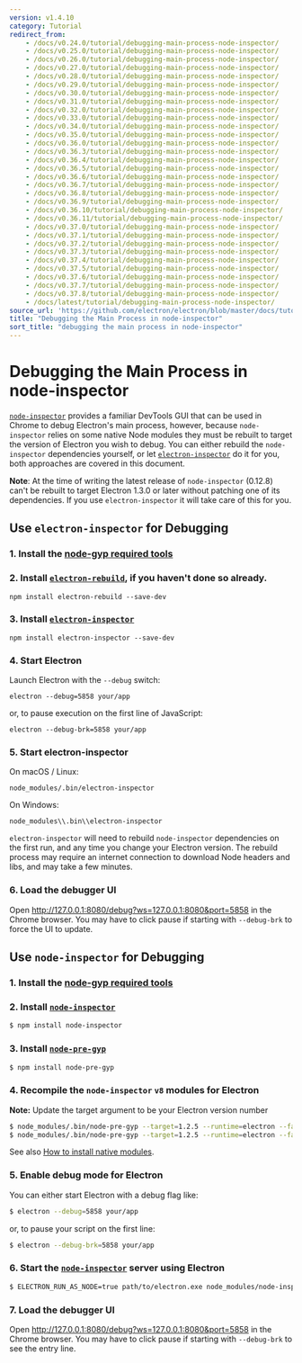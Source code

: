 ```yaml
---
version: v1.4.10
category: Tutorial
redirect_from:
    - /docs/v0.24.0/tutorial/debugging-main-process-node-inspector/
    - /docs/v0.25.0/tutorial/debugging-main-process-node-inspector/
    - /docs/v0.26.0/tutorial/debugging-main-process-node-inspector/
    - /docs/v0.27.0/tutorial/debugging-main-process-node-inspector/
    - /docs/v0.28.0/tutorial/debugging-main-process-node-inspector/
    - /docs/v0.29.0/tutorial/debugging-main-process-node-inspector/
    - /docs/v0.30.0/tutorial/debugging-main-process-node-inspector/
    - /docs/v0.31.0/tutorial/debugging-main-process-node-inspector/
    - /docs/v0.32.0/tutorial/debugging-main-process-node-inspector/
    - /docs/v0.33.0/tutorial/debugging-main-process-node-inspector/
    - /docs/v0.34.0/tutorial/debugging-main-process-node-inspector/
    - /docs/v0.35.0/tutorial/debugging-main-process-node-inspector/
    - /docs/v0.36.0/tutorial/debugging-main-process-node-inspector/
    - /docs/v0.36.3/tutorial/debugging-main-process-node-inspector/
    - /docs/v0.36.4/tutorial/debugging-main-process-node-inspector/
    - /docs/v0.36.5/tutorial/debugging-main-process-node-inspector/
    - /docs/v0.36.6/tutorial/debugging-main-process-node-inspector/
    - /docs/v0.36.7/tutorial/debugging-main-process-node-inspector/
    - /docs/v0.36.8/tutorial/debugging-main-process-node-inspector/
    - /docs/v0.36.9/tutorial/debugging-main-process-node-inspector/
    - /docs/v0.36.10/tutorial/debugging-main-process-node-inspector/
    - /docs/v0.36.11/tutorial/debugging-main-process-node-inspector/
    - /docs/v0.37.0/tutorial/debugging-main-process-node-inspector/
    - /docs/v0.37.1/tutorial/debugging-main-process-node-inspector/
    - /docs/v0.37.2/tutorial/debugging-main-process-node-inspector/
    - /docs/v0.37.3/tutorial/debugging-main-process-node-inspector/
    - /docs/v0.37.4/tutorial/debugging-main-process-node-inspector/
    - /docs/v0.37.5/tutorial/debugging-main-process-node-inspector/
    - /docs/v0.37.6/tutorial/debugging-main-process-node-inspector/
    - /docs/v0.37.7/tutorial/debugging-main-process-node-inspector/
    - /docs/v0.37.8/tutorial/debugging-main-process-node-inspector/
    - /docs/latest/tutorial/debugging-main-process-node-inspector/
source_url: 'https://github.com/electron/electron/blob/master/docs/tutorial/debugging-main-process-node-inspector.md'
title: "Debugging the Main Process in node-inspector"
sort_title: "debugging the main process in node-inspector"
---
```


# Debugging the Main Process in node-inspector

[`node-inspector`][node-inspector] provides a familiar DevTools GUI that can
be used in Chrome to debug Electron's main process, however, because
`node-inspector` relies on some native Node modules they must be rebuilt to
target the version of Electron you wish to debug. You can either rebuild
the `node-inspector` dependencies yourself, or let
[`electron-inspector`][electron-inspector] do it for you, both approaches are
covered in this document.

**Note**: At the time of writing the latest release of `node-inspector`
(0.12.8) can't be rebuilt to target Electron 1.3.0 or later without patching
one of its dependencies. If you use `electron-inspector` it will take care of
this for you.


## Use `electron-inspector` for Debugging

### 1. Install the [node-gyp required tools][node-gyp-required-tools]

### 2. Install [`electron-rebuild`][electron-rebuild], if you haven't done so already.

```shell
npm install electron-rebuild --save-dev
```

### 3. Install [`electron-inspector`][electron-inspector]

```shell
npm install electron-inspector --save-dev
```

### 4. Start Electron

Launch Electron with the `--debug` switch:

```shell
electron --debug=5858 your/app
```

or, to pause execution on the first line of JavaScript:

```shell
electron --debug-brk=5858 your/app
```

### 5. Start electron-inspector

On macOS / Linux:

```shell
node_modules/.bin/electron-inspector
```

On Windows:

```shell
node_modules\\.bin\\electron-inspector
```

`electron-inspector` will need to rebuild `node-inspector` dependencies on the
first run, and any time you change your Electron version. The rebuild process
may require an internet connection to download Node headers and libs, and may
take a few minutes.

### 6. Load the debugger UI

Open http://127.0.0.1:8080/debug?ws=127.0.0.1:8080&port=5858 in the Chrome
browser. You may have to click pause if starting with `--debug-brk` to force
the UI to update.


## Use `node-inspector` for Debugging

### 1. Install the [node-gyp required tools][node-gyp-required-tools]

### 2. Install [`node-inspector`][node-inspector]

```bash
$ npm install node-inspector
```

### 3. Install [`node-pre-gyp`][node-pre-gyp]

```bash
$ npm install node-pre-gyp
```

### 4. Recompile the `node-inspector` `v8` modules for Electron

**Note:** Update the target argument to be your Electron version number

```bash
$ node_modules/.bin/node-pre-gyp --target=1.2.5 --runtime=electron --fallback-to-build --directory node_modules/v8-debug/ --dist-url=https://atom.io/download/atom-shell reinstall
$ node_modules/.bin/node-pre-gyp --target=1.2.5 --runtime=electron --fallback-to-build --directory node_modules/v8-profiler/ --dist-url=https://atom.io/download/atom-shell reinstall
```

See also [How to install native modules][how-to-install-native-modules].

### 5. Enable debug mode for Electron

You can either start Electron with a debug flag like:

```bash
$ electron --debug=5858 your/app
```

or, to pause your script on the first line:

```bash
$ electron --debug-brk=5858 your/app
```

### 6. Start the [`node-inspector`][node-inspector] server using Electron

```bash
$ ELECTRON_RUN_AS_NODE=true path/to/electron.exe node_modules/node-inspector/bin/inspector.js
```

### 7. Load the debugger UI

Open http://127.0.0.1:8080/debug?ws=127.0.0.1:8080&port=5858 in the Chrome
browser. You may have to click pause if starting with `--debug-brk` to see the
entry line.

[electron-inspector]: https://github.com/enlight/electron-inspector
[electron-rebuild]: https://github.com/electron/electron-rebuild
[node-inspector]: https://github.com/node-inspector/node-inspector
[node-pre-gyp]: https://github.com/mapbox/node-pre-gyp
[node-gyp-required-tools]: https://github.com/nodejs/node-gyp#installation
[how-to-install-native-modules]: http://electron.atom.io/docs/tutorial/using-native-node-modules#how-to-install-native-modules
